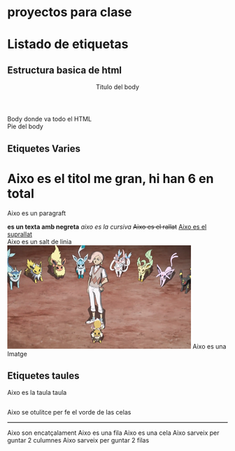 # proyectos para clase
# Listado de etiquetas


## Estructura basica de html

<!DOCTYPE html>
<html>

<head>
    <title>titulo en la pestanya</title>
</head>

<body>
    <header>Titulo del body</header>
    <main>Body donde va todo el HTML</main>
    <footer>Pie del body</footer>
</body>
</html>


## Etiquetes Varies

<h1>Aixo es el titol me gran, hi han 6 en total</h1>
<p>Aixo es un paragraft</p>
<b>es un texta amb negreta</b>
<i>aixo es la cursiva</i>
<s>Aixo es el rallat</s>
<u>Aixo es el suprallat</u>
<br>Aixo es un salt de linia
<img src="image/Eevee01.png"> Aixo es una Imatge
 <!-- Aixo son comentaris -->


## Etiquetes taules
<table>Aixo es la taula taula </table>
<table border="1"> Aixo se otulitce per fe el vorde de las celas</table>
<th>Aixo son encatçalament</th>
<tr>Aixo es una fila</tr>
<td>Aixo es una cela</td>
<td colspan="2">     Aixo sarveix per guntar 2 culumnes   </td>
<td rowspan="2">     Aixo sarveix per guntar 2 filas    </td>

<td colspan="2"rowspan="2">